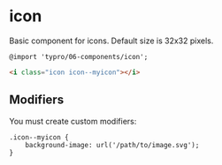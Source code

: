 # icon

Basic component for icons. Default size is 32x32 pixels.

```less
@import 'typro/06-components/icon';
```

```html
<i class="icon icon--myicon"></i>
```


## Modifiers

You must create custom modifiers:

```less
.icon--myicon {
	background-image: url('/path/to/image.svg');
}
```
